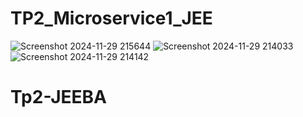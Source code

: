 # TP2_Microservice1_JEE


![Screenshot 2024-11-29 215644](https://github.com/user-attachments/assets/923f008e-d1e6-402b-a382-3a81fb433eff)
![Screenshot 2024-11-29 214033](https://github.com/user-attachments/assets/78e5e5ae-912e-4584-9b92-f00636f04641)
![Screenshot 2024-11-29 214142](https://github.com/user-attachments/assets/6ffe6779-f389-4f99-8df5-5bd7d478b914)

# Tp2-JEEBA

